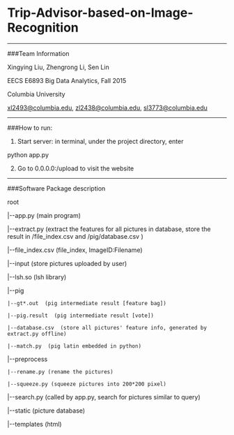 # Trip-Advisor-based-on-Image-Recognition

-----------------------
###Team Information

Xingying Liu, Zhengrong Li, Sen Lin

EECS E6893 Big Data Analytics, Fall 2015

Columbia University 

xl2493@columbia.edu, zl2438@columbia.edu, sl3773@columbia.edu

-----------------------
###How to run:

1. Start server: in terminal, under the project directory, enter 

python app.py <port number> 


2. Go to 0.0.0.0:<port number>/upload to visit the website 

-----------------------
###Software Package description

root

|--app.py  (main program)

|--extract.py  (extract the features for all pictures in database, store the result in /file_index.csv and /pig/database.csv )

|--file_index.csv  (file_index, ImageID:Filename)

|--input  (store pictures uploaded by user)

|--lsh.so  (lsh library)

|--pig  

    |--gt*.out  (pig intermediate result [feature bag])

    |--pig.result  (pig intermediate result [vote])

    |--database.csv  (store all pictures' feature info, generated by extract.py offline)

    |--match.py  (pig latin embedded in python)

|--preprocess  

    |--rename.py (rename the pictures)

    |--squeeze.py (squeeze pictures into 200*200 pixel)

|--search.py (called by app.py, search for pictures similar to query)

|--static (picture database)

|--templates (html)

